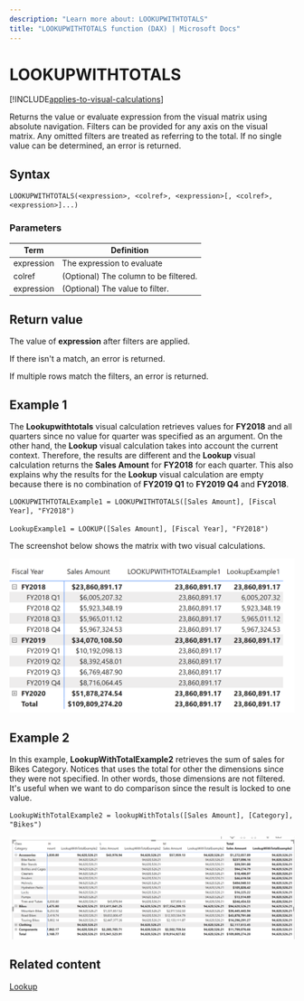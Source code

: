 ```yaml
---
description: "Learn more about: LOOKUPWITHTOTALS"
title: "LOOKUPWITHTOTALS function (DAX) | Microsoft Docs"
---
```

# LOOKUPWITHTOTALS

[!INCLUDE[applies-to-visual-calculations](includes/applies-to-visual-calculations.md)]

Returns the value or evaluate expression from the visual matrix using absolute navigation. Filters can be provided for any axis on the visual matrix. Any omitted filters are treated as referring to the total. If no single value can be determined, an error is returned.

## Syntax

```dax
LOOKUPWITHTOTALS(<expression>, <colref>, <expression>[, <colref>, <expression>]...)
```

### Parameters

|Term|Definition|
|--------|--------------|
|expression| The expression to evaluate |
|colref|(Optional) The column to be filtered.|
|expression|(Optional) The value to filter.|

## Return value

The value of **expression** after filters are applied.

If there isn't a match, an error is returned.

If multiple rows match the filters, an error is returned.

## Example 1

The **Lookupwithtotals** visual calculation retrieves values for **FY2018** and all quarters since no value for quarter was specified as an argument. On the other hand, the **Lookup** visual calculation takes into account the current context. Therefore, the results are different and the **Lookup** visual calculation returns the **Sales Amount** for **FY2018** for each quarter. This also explains why the results for the **Lookup** visual calculation are empty because there is no combination of **FY2019 Q1** to **FY2019 Q4** and **FY2018**.


```dax
LOOKUPWITHTOTALExample1 = LOOKUPWITHTOTALS([Sales Amount], [Fiscal Year], "FY2018")

LookupExample1 = LOOKUP([Sales Amount], [Fiscal Year], "FY2018")
```

The screenshot below shows the matrix with two visual calculations.

![lookupwithTotals example 1](media/dax-queries/dax-visualcalc-lookupwithtotals-example1.png)

## Example 2
In this example, **LookupWithTotalExample2** retrieves the sum of sales for Bikes Category. Notices that uses the total for other the dimensions since they were not specified. In other words, those dimensions are not filtered. It's useful when we want to do comparison since the result is locked to one value.

```dax
LookupWithTotalExample2 = lookupWithTotals([Sales Amount], [Category], "Bikes")
```

![lookupwithTotals example 2](media/dax-queries/dax-visualcalc-lookupwithtotals-example2.png)

## Related content

[Lookup](lookup-function-dax.md)
